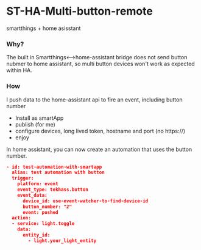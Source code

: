 # ST-HA-Multi-button-remote
smartthings + home asisstant

### Why?
The built in Smartthings<-->home-assistant bridge does not send button nubmer to home assistant, so multi button devices won't work as expected within HA.

### How
I push data to the home-assistant api to fire an event, including button number

- Install as smartApp
- publish (for me)
- configure devices, long lived token, hostname and port (no https://)
- enjoy

In home assistant, you can now create an automation that uses the button number.
```JSON
- id: test-automation-with-smartapp
  alias: test automation with button
  trigger:
    platform: event
    event_type: tekhass.button
    event_data:
      device_id: use-event-watcher-to-find-device-id
      button_number: "2"
      event: pushed
  action:
  - service: light.toggle
    data:
      entity_id:
        - light.your_light_entity
```
